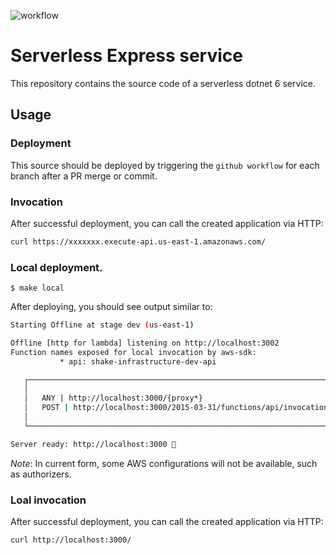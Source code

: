 ![workflow](https://github.com/ferrivbe/aws-lambda-dotnet-api/actions/workflows/master.yml/badge.svg)

# Serverless Express service

This repository contains the source code of a serverless dotnet 6 service.

## Usage

### Deployment

This source should be deployed by triggering the ```github workflow``` for each branch after a PR merge or commit.

### Invocation

After successful deployment, you can call the created application via HTTP:

```bash
curl https://xxxxxxx.execute-api.us-east-1.amazonaws.com/
```

### Local deployment.

```
$ make local
```

After deploying, you should see output similar to:

```bash
Starting Offline at stage dev (us-east-1)

Offline [http for lambda] listening on http://localhost:3002
Function names exposed for local invocation by aws-sdk:
           * api: shake-infrastructure-dev-api

   ┌───────────────────────────────────────────────────────────────────────┐
   │                                                                       │
   │   ANY | http://localhost:3000/{proxy*}                                │
   │   POST | http://localhost:3000/2015-03-31/functions/api/invocations   │
   │                                                                       │
   └───────────────────────────────────────────────────────────────────────┘

Server ready: http://localhost:3000 🚀
```

_Note_: In current form, some AWS configurations will not be available, such as authorizers.

### Loal invocation

After successful deployment, you can call the created application via HTTP:

```bash
curl http://localhost:3000/
```
